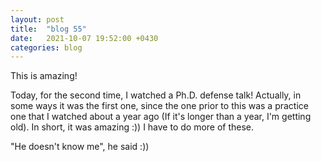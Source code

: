 ```yaml
---
layout: post
title:  "blog 55"
date:   2021-10-07 19:52:00 +0430
categories: blog
---
```


This is amazing!

Today, for the second time, I watched a Ph.D. defense talk!
Actually, in some ways it was the first one, since the one prior to this was a practice one that I watched about a year ago (If it's longer than a year, I'm getting old). In short, it was amazing :)) I have to do more of these.

"He doesn't know me", he said :))
